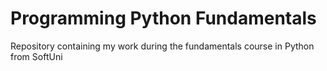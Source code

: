 # Programming Python Fundamentals
Repository containing my work during the fundamentals course in Python from SoftUni
